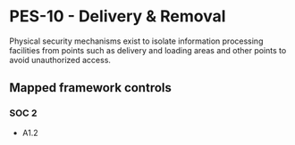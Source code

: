 # PES-10 - Delivery & Removal
Physical security mechanisms exist to isolate information processing facilities from points such as delivery and loading areas and other points to avoid unauthorized access. 
## Mapped framework controls
### SOC 2
- A1.2